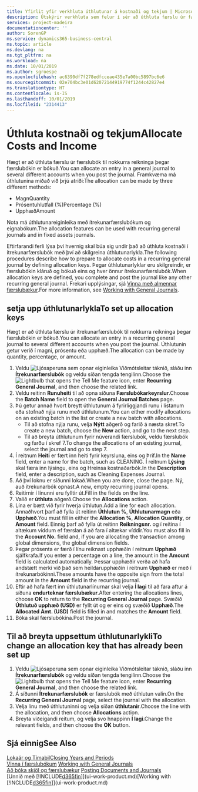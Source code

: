 ```yaml
---
title: Yfirlit yfir verkhluta úthlutunar á kostnaði og tekjum | Microsoft Docs
description: Útskýrir verkhluta sem felur í sér að úthluta færslu úr færslubók til nokkurra reikninga þegar færslubókin er bókuð.
services: project-madeira
documentationcenter: ''
author: SorenGP
ms.service: dynamics365-business-central
ms.topic: article
ms.devlang: na
ms.tgt_pltfrm: na
ms.workload: na
ms.date: 10/01/2019
ms.author: sgroespe
ms.openlocfilehash: ac6390df7f278edfcceae435e7a00bc5897bc6e6
ms.sourcegitcommit: 02e704bc3e01d62072144919774f1244c42827e4
ms.translationtype: HT
ms.contentlocale: is-IS
ms.lasthandoff: 10/01/2019
ms.locfileid: "2314413"
---
```

# <a name="allocate-costs-and-income"></a><span data-ttu-id="de0f4-103">Úthluta kostnaði og tekjum</span><span class="sxs-lookup"><span data-stu-id="de0f4-103">Allocate Costs and Income</span></span>
<span data-ttu-id="de0f4-104">Hægt er að úthluta færslu úr færslubók til nokkurra reikninga þegar færslubókin er bókuð.</span><span class="sxs-lookup"><span data-stu-id="de0f4-104">You can allocate an entry in a general journal to several different accounts when you post the journal.</span></span> <span data-ttu-id="de0f4-105">Framkvæma má úthlutunina miðað við þrjú atriði:</span><span class="sxs-lookup"><span data-stu-id="de0f4-105">The allocation can be made by three different methods:</span></span>

* <span data-ttu-id="de0f4-106">Magn</span><span class="sxs-lookup"><span data-stu-id="de0f4-106">Quantity</span></span>
* <span data-ttu-id="de0f4-107">Prósentuhlutfall (%)</span><span class="sxs-lookup"><span data-stu-id="de0f4-107">Percentage (%)</span></span>
* <span data-ttu-id="de0f4-108">Upphæð</span><span class="sxs-lookup"><span data-stu-id="de0f4-108">Amount</span></span>

<span data-ttu-id="de0f4-109">Nota má úthlutunareiginleika með ítrekunarfærslubókum og eignabókum.</span><span class="sxs-lookup"><span data-stu-id="de0f4-109">The allocation features can be used with recurring general journals and in fixed assets journals.</span></span>
<!--You can also distribute the cost or revenue of a line to an intercompany partner when you post a sales or purchase document. When you post the document, a line will be posted in your general journal, and a corresponding line will be created in the intercompany outbox.-->

<span data-ttu-id="de0f4-110">Eftirfarandi ferli lýsa því hvernig skal búa sig undir það að úthluta kostnaði í ítrekunarfærslubók með því að skilgreina úthlutunarlykla.</span><span class="sxs-lookup"><span data-stu-id="de0f4-110">The following procedures describe how to prepare to allocate costs in a recurring general journal by defining allocation keys.</span></span> <span data-ttu-id="de0f4-111">Þegar úthlutunarlyklar eru skilgreindir, er færslubókin kláruð og bókuð eins og hver önnur ítrekunarfærslubók.</span><span class="sxs-lookup"><span data-stu-id="de0f4-111">When allocation keys are defined, you complete and post the journal like any other recurring general journal.</span></span> <span data-ttu-id="de0f4-112">Frekari upplýsingar, sjá [Vinna með almennar færslubækur](ui-work-general-journals.md).</span><span class="sxs-lookup"><span data-stu-id="de0f4-112">For more information, see [Working with General Journals](ui-work-general-journals.md).</span></span>

## <a name="to-set-up-allocation-keys"></a><span data-ttu-id="de0f4-113">setja upp úthlutunarlykla</span><span class="sxs-lookup"><span data-stu-id="de0f4-113">To set up allocation keys</span></span>
<span data-ttu-id="de0f4-114">Hægt er að úthluta færslu úr ítrekunarfærslubók til nokkurra reikninga þegar færslubókin er bókuð.</span><span class="sxs-lookup"><span data-stu-id="de0f4-114">You can allocate an entry in a recurring general journal to several different accounts when you post the journal.</span></span> <span data-ttu-id="de0f4-115">Úthlutunin getur verið í magni, prósentu eða upphæð.</span><span class="sxs-lookup"><span data-stu-id="de0f4-115">The allocation can be made by quantity, percentage, or amount.</span></span>
1. <span data-ttu-id="de0f4-116">Veldu ![Ljósaperuna sem opnar eiginleika Viðmótsleitar](media/ui-search/search_small.png "Segðu mér hvað þú vilt gera") táknið, sláðu inn **Ítrekunarfærslubók** og veldu síðan tengda tengilinn.</span><span class="sxs-lookup"><span data-stu-id="de0f4-116">Choose the ![Lightbulb that opens the Tell Me feature](media/ui-search/search_small.png "Tell me what you want to do") icon, enter **Recurring General Journal**, and then choose the related link.</span></span>
2. <span data-ttu-id="de0f4-117">Veldu reitinn **Runuheiti** til að opna síðuna **Færslubókarkeyrslur**.</span><span class="sxs-lookup"><span data-stu-id="de0f4-117">Choose the **Batch Name** field to open the **General Journal Batches** page.</span></span>
3. <span data-ttu-id="de0f4-118">Þú getur annað hvort breytt úthlutunum á fyrirliggjandi runu í listanum eða stofnað nýja runu með úthlutunum.</span><span class="sxs-lookup"><span data-stu-id="de0f4-118">You can either modify allocations on an existing batch in the list or create a new batch with allocations.</span></span>
   * <span data-ttu-id="de0f4-119">Til að stofna nýja runu, velja **Nýtt** aðgerð og farið á næsta skref.</span><span class="sxs-lookup"><span data-stu-id="de0f4-119">To create a new batch, choose the **New** action, and go to the next step.</span></span>
   * <span data-ttu-id="de0f4-120">Til að breyta úthlutunum fyrir núverandi færslubók, veldu færslubók og farðu í skref 7.</span><span class="sxs-lookup"><span data-stu-id="de0f4-120">To change the allocations of an existing journal, select the journal and go to step 7.</span></span>    
4. <span data-ttu-id="de0f4-121">Í reitnum **Heiti** er fært inn heiti fyrir keyrsluna, eins og Þrif.</span><span class="sxs-lookup"><span data-stu-id="de0f4-121">In the **Name** field, enter a name for the batch, such as CLEANING.</span></span> <span data-ttu-id="de0f4-122">Í reitnum **Lýsing** skal færa inn lýsingu, eins og Hreinsa kostnaðarbók.</span><span class="sxs-lookup"><span data-stu-id="de0f4-122">In the **Description** field, enter a description, such as Cleaning Expenses Journal.</span></span>
5. <span data-ttu-id="de0f4-123">Að því loknu er síðunni lokað.</span><span class="sxs-lookup"><span data-stu-id="de0f4-123">When you are done, close the page.</span></span> <span data-ttu-id="de0f4-124">Ný, auð ítrekunarbók opnast.</span><span class="sxs-lookup"><span data-stu-id="de0f4-124">A new, empty recurring journal opens.</span></span>
6. <span data-ttu-id="de0f4-125">Reitirnir í línunni eru fylltir út.</span><span class="sxs-lookup"><span data-stu-id="de0f4-125">Fill in the fields on the line.</span></span>
7. <span data-ttu-id="de0f4-126">Valið er **úthluta** aðgerð.</span><span class="sxs-lookup"><span data-stu-id="de0f4-126">Choose the **Allocations** action.</span></span>
8. <span data-ttu-id="de0f4-127">Lína er bætt við fyrir hverja úthlutun.</span><span class="sxs-lookup"><span data-stu-id="de0f4-127">Add a line for each allocation.</span></span> <span data-ttu-id="de0f4-128">Annaðhvort þarf að fylla út reitinn **Úthlutun %**, **Úthlutunarmagn** eða **Upphæð**.</span><span class="sxs-lookup"><span data-stu-id="de0f4-128">You must fill in either the **Allocation %**, **Allocation Quantity**, or **Amount** field.</span></span> <span data-ttu-id="de0f4-129">Einnig þarf að fylla út reitinn **Reikningsnr.** og í reitina í altækum víddum ef færslan á að fara í altækar víddir.</span><span class="sxs-lookup"><span data-stu-id="de0f4-129">You must also fill in the **Account No.** field and, if you are allocating the transaction among global dimensions, the global dimension fields.</span></span>
9. <span data-ttu-id="de0f4-130">Þegar prósenta er færð í línu reiknast upphæðin í reitnum **Upphæð** sjálfkrafa.</span><span class="sxs-lookup"><span data-stu-id="de0f4-130">If you enter a percentage on a line, the amount in the **Amount** field is calculated automatically.</span></span> <span data-ttu-id="de0f4-131">Þessar upphæðir verða að hafa andstætt merki við það sem heildarupphæðin í reitnum **Upphæð** er með í ítrekunarbókinni.</span><span class="sxs-lookup"><span data-stu-id="de0f4-131">These amounts have the opposite sign from the total amount in the **Amount** field in the recurring journal.</span></span>
10. <span data-ttu-id="de0f4-132">Eftir að hafa fært inn úthlutunarlínurnar skal velja **Í lagi** til að fara aftur á síðuna **endurteknar færslubækur**.</span><span class="sxs-lookup"><span data-stu-id="de0f4-132">After entering the allocations lines, choose **OK** to return to the **Recurring General Journal** page.</span></span> <span data-ttu-id="de0f4-133">Svæðið **Úthlutuð upphæð (USD)** er fyllt út og er eins og svæðið **Upphæð**.</span><span class="sxs-lookup"><span data-stu-id="de0f4-133">The **Allocated Amt. (USD)** field is filled in and matches the **Amount** field.</span></span>
11. <span data-ttu-id="de0f4-134">Bóka skal færslubókina.</span><span class="sxs-lookup"><span data-stu-id="de0f4-134">Post the journal.</span></span>

## <a name="to-change-an-allocation-key-that-has-already-been-set-up"></a><span data-ttu-id="de0f4-135">Til að breyta uppsettum úthlutunarlykli</span><span class="sxs-lookup"><span data-stu-id="de0f4-135">To change an allocation key that has already been set up</span></span>
1. <span data-ttu-id="de0f4-136">Veldu ![Ljósaperuna sem opnar eiginleika Viðmótsleitar](media/ui-search/search_small.png "Segðu mér hvað þú vilt gera") táknið, sláðu inn **Ítrekunarfærslubók** og veldu síðan tengda tengilinn.</span><span class="sxs-lookup"><span data-stu-id="de0f4-136">Choose the ![Lightbulb that opens the Tell Me feature](media/ui-search/search_small.png "Tell me what you want to do") icon, enter **Recurring General Journal**, and then choose the related link.</span></span>
2. <span data-ttu-id="de0f4-137">Á síðunni **Ítrekunarfærslubók** er færslubók með úthlutun valin.</span><span class="sxs-lookup"><span data-stu-id="de0f4-137">On the **Recurring General Journal** page, select the journal with the allocation.</span></span>
3. <span data-ttu-id="de0f4-138">Velja línu með úthlutuninni og velja síðan **úthlutanir**.</span><span class="sxs-lookup"><span data-stu-id="de0f4-138">Choose the line with the allocation, and then choose **Allocations** action.</span></span>
4. <span data-ttu-id="de0f4-139">Breyta viðeigandi reitum, og velja svo hnappinn **Í lagi**.</span><span class="sxs-lookup"><span data-stu-id="de0f4-139">Change the relevant fields, and then choose the **OK** button.</span></span>

## <a name="see-also"></a><span data-ttu-id="de0f4-140">Sjá einnig</span><span class="sxs-lookup"><span data-stu-id="de0f4-140">See Also</span></span>
[<span data-ttu-id="de0f4-141">Lokaár og Tímabil</span><span class="sxs-lookup"><span data-stu-id="de0f4-141">Closing Years and Periods</span></span>](year-close-years-periods.md)  
<span data-ttu-id="de0f4-142">[Vinna í færslubókum](ui-work-general-journals.md)  </span><span class="sxs-lookup"><span data-stu-id="de0f4-142">[Working with General Journals](ui-work-general-journals.md)  </span></span>  
<span data-ttu-id="de0f4-143">[Að bóka skjöl og færslubækur](ui-post-documents-journals.md)  </span><span class="sxs-lookup"><span data-stu-id="de0f4-143">[Posting Documents and Journals](ui-post-documents-journals.md)  </span></span>  
<span data-ttu-id="de0f4-144">[Unnið með [!INCLUDE[d365fin](includes/d365fin_md.md)]](ui-work-product.md)</span><span class="sxs-lookup"><span data-stu-id="de0f4-144">[Working with [!INCLUDE[d365fin](includes/d365fin_md.md)]](ui-work-product.md)</span></span>
